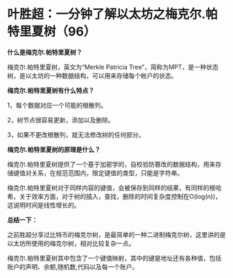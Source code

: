 # 叶胜超：一分钟了解以太坊之梅克尔.帕特里夏树（96）

**什么是梅克尔.帕特里夏树？**



梅克尔.帕特里夏树，英文为“Merkle Patricia Tree”，简称为MPT，是一种状态树，是以太坊的一种数据结构，可以用来存储每个帐户的状态。



**梅克尔.帕特里夏树有什么特点？**



1，每个数据对应一个可能的根散列。



2，树节点很容易更新，添加以及删除。



3，如果不更改根散列，就无法修改树的任何部分。



**梅克尔.帕特里夏树的原理是什么？**



梅克尔.帕特里夏树提供了一个基于加密学的，自校验防篡改的数据结构，用来存储键值对关系，在规范范围内，限定键值的类型，只能是字符串。



梅克尔.帕特里夏树对于同样内容的键值，会被保存到同样的结果，有同样的根哈希，关于效率方面，对于树的插入，查找，删除的时间复杂度控制在O(log(n))，这说明时间是线性增长的。



**总结一下：**



之前胜超分享过比特币的梅克尔树，是最简单的一种二进制梅克尔树，这里讲的是以太坊所使用的梅克尔树，相对比较复杂一点。



梅克尔.帕特里夏树其中包含了一个键值映射，其中的键是地址还有各种值，包括账户的声明、余额,随机数,代码以及每一个账户。
